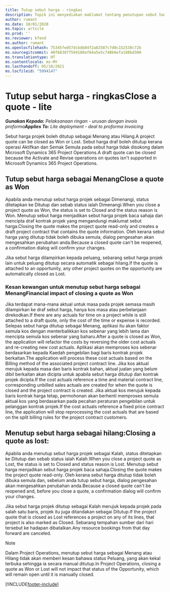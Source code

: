 ```yaml
---
title: Tutup sebut harga - ringkas
description: Topik ini menyediakan maklumat tentang penutupan sebut harga dalam Project Operations.
author: rumant
ms.date: 10/01/2020
ms.topic: article
ms.prod: ''
ms.reviewer: kfend
ms.author: rumant
ms.openlocfilehash: 75345fed57dcbdb84f2a82587c7d0c152530c72b
ms.sourcegitcommit: 40f68387f594180af64a5e5c748b6efa188bd300
ms.translationtype: HT
ms.contentlocale: ms-MY
ms.lasthandoff: 05/10/2021
ms.locfileid: "5994147"
---
```

# <a name="close-a-quote---lite"></a><span data-ttu-id="3b9f3-103">Tutup sebut harga - ringkas</span><span class="sxs-lookup"><span data-stu-id="3b9f3-103">Close a quote - lite</span></span>

<span data-ttu-id="3b9f3-104">_**Gunakan Kepada:** Pelaksanaan ringan - urusan dengan invois proforma_</span><span class="sxs-lookup"><span data-stu-id="3b9f3-104">_**Applies To:** Lite deployment - deal to proforma invoicing_</span></span>

<span data-ttu-id="3b9f3-105">Sebut harga projek boleh ditutup sebagai Menang atau Hilang.</span><span class="sxs-lookup"><span data-stu-id="3b9f3-105">A project quote can be closed as Won or Lost.</span></span> <span data-ttu-id="3b9f3-106">Sebut harga draf boleh ditutup kerana operasi Aktifkan dan Semak Semula pada sebut harga tidak disokong dalam Microsoft Dynamics 365 Project Operations.</span><span class="sxs-lookup"><span data-stu-id="3b9f3-106">A draft quote can be closed because the Activate and Revise operations on quotes isn't supported in Microsoft Dynamics 365 Project Operations.</span></span>

## <a name="close-a-quote-as-won"></a><span data-ttu-id="3b9f3-107">Tutup sebut harga sebagai Menang</span><span class="sxs-lookup"><span data-stu-id="3b9f3-107">Close a quote as Won</span></span>

<span data-ttu-id="3b9f3-108">Apabila anda menutup sebut harga projek sebagai Dimenangi, status ditetapkan ke Ditutup dan sebab status ialah Dimenangi.</span><span class="sxs-lookup"><span data-stu-id="3b9f3-108">When you close a project quote as Won, the status is set to Closed and the status reason is Won.</span></span> <span data-ttu-id="3b9f3-109">Menutup sebut harga menjadikan sebut harga projek baca sahaja dan mencipta draf kontrak projek yang mengandungi maklumat sebut harga.</span><span class="sxs-lookup"><span data-stu-id="3b9f3-109">Closing the quote makes the project quote read-only and creates a draft project contract that contains the quote information.</span></span> <span data-ttu-id="3b9f3-110">Oleh kerana sebut harga yang ditutup tidak boleh dibuka semula, dialog pengesahan akan mengesahkan perubahan anda.</span><span class="sxs-lookup"><span data-stu-id="3b9f3-110">Because a closed quote can't be reopened, a confirmation dialog will confirm your changes.</span></span>

<span data-ttu-id="3b9f3-111">Jika sebut harga dilampirkan kepada peluang, sebarang sebut harga projek lain untuk peluang ditutup secara automatik sebagai hilang.</span><span class="sxs-lookup"><span data-stu-id="3b9f3-111">If the quote is attached to an opportunity, any other project quotes on the opportunity are automatically closed as Lost.</span></span>

### <a name="financial-impact-of-closing-a-quote-as-won"></a><span data-ttu-id="3b9f3-112">Kesan kewangan untuk menutup sebut harga sebagai Menang</span><span class="sxs-lookup"><span data-stu-id="3b9f3-112">Financial impact of closing a quote as Won</span></span>

<span data-ttu-id="3b9f3-113">Jika terdapat mana-mana aktual untuk masa pada projek semasa masih dilampirkan ke draf sebut harga, hanya kos masa atau perbelanjaan direkodkan.</span><span class="sxs-lookup"><span data-stu-id="3b9f3-113">If there are any actuals for time on a project while is still attached to a draft quote, only the cost of the time or expense is recorded.</span></span> <span data-ttu-id="3b9f3-114">Selepas sebut harga ditutup sebagai Menang, aplikasi itu akan faktor semula kos dengan menterbalikkan kos sebenar yang lebih lama dan mencipta semula kos sebenar yang baharu.</span><span class="sxs-lookup"><span data-stu-id="3b9f3-114">After a quote is closed as Won, the application will refactor the costs by reversing the older cost actuals and re-creating new cost actuals.</span></span> <span data-ttu-id="3b9f3-115">Aplikasi akan memproses kos sebenar berdasarkan kepada Kaedah pengebilan bagi baris kontrak projek berkaitan.</span><span class="sxs-lookup"><span data-stu-id="3b9f3-115">The application will process these cost actuals based on the Billing method of the associated project contract line.</span></span> <span data-ttu-id="3b9f3-116">Jika kos aktual merujuk kepada masa dan baris kontrak bahan, aktual jualan yang belum dibil berkaitan akan dicipta untuk apabila sebut harga ditutup dan kontrak projek dicipta.</span><span class="sxs-lookup"><span data-stu-id="3b9f3-116">If the cost actuals reference a time and material contract line, corresponding unbilled sales actuals are created for when the quote is closed and the project contract is created.</span></span> <span data-ttu-id="3b9f3-117">Jika aktual kos merujuk kepada baris kontrak harga tetap, permohonan akan berhenti memproses semula aktual kos yang berdasarkan pada pecahan peraturan pengebilan untuk pelanggan kontrak projek.</span><span class="sxs-lookup"><span data-stu-id="3b9f3-117">If the cost actuals reference a fixed price contract line, the application will stop reprocessing the cost actuals that are based on the split billing rules for the project contract customers.</span></span>

## <a name="closing-a-quote-as-lost"></a><span data-ttu-id="3b9f3-118">Menutup sebut harga sebagai hilang:</span><span class="sxs-lookup"><span data-stu-id="3b9f3-118">Closing a quote as lost:</span></span>

<span data-ttu-id="3b9f3-119">Apabila anda menutup sebut harga projek sebagai Kalah, status ditetapkan ke Ditutup dan sebab status ialah Kalah.</span><span class="sxs-lookup"><span data-stu-id="3b9f3-119">When you close a project quote as Lost, the status is set to Closed and status reason is Lost.</span></span> <span data-ttu-id="3b9f3-120">Menutup sebut harga menjadikan sebut harga projek baca sahaja.</span><span class="sxs-lookup"><span data-stu-id="3b9f3-120">Closing the quote makes the project quote read-only.</span></span> <span data-ttu-id="3b9f3-121">Oleh kerana sebut harga ditutup tidak boleh dibuka semula dan, sebelum anda tutup sebut harga, dialog pengesahan akan mengesahkan perubahan anda.</span><span class="sxs-lookup"><span data-stu-id="3b9f3-121">Because a closed quote can't be reopened and, before you close a quote, a confirmation dialog will confirm your changes.</span></span>

<span data-ttu-id="3b9f3-122">Jika sebut harga projek ditutup sebagai Kalah merujuk kepada projek pada salah satu baris, projek itu juga ditandakan sebagai Ditutup.</span><span class="sxs-lookup"><span data-stu-id="3b9f3-122">If the project quote that is closed as Lost references a project on any of its lines, that project is also marked as Closed.</span></span> <span data-ttu-id="3b9f3-123">Sebarang tempahan sumber dari hari tersebut ke hadapan dibatalkan.</span><span class="sxs-lookup"><span data-stu-id="3b9f3-123">Any resource bookings from that day forward are canceled.</span></span>

> [!NOTE]
> <span data-ttu-id="3b9f3-124">Dalam Project Operations, menutup sebut harga sebagai Menang atau Hilang tidak akan memberi kesan bahawa status Peluang, yang akan kekal terbuka sehingga ia secara manual ditutup.</span><span class="sxs-lookup"><span data-stu-id="3b9f3-124">In Project Operations, closing a quote as Won or Lost will not impact that status of the Opportunity, which will remain open until it is manually closed.</span></span>


[!INCLUDE[footer-include](../../includes/footer-banner.md)]